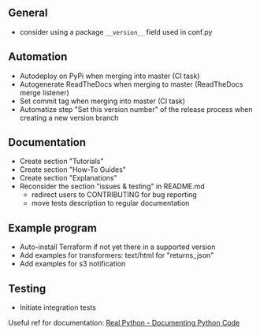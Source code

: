 ## General
  - consider using a package `__version__` field used in conf.py 

## Automation
  - Autodeploy on PyPi when merging into master (CI task)
  - Autogenerate ReadTheDocs when merging to master (ReadTheDocs merge listener)
  - Set commit tag when merging into master (CI task)
  - Automatize step "Set this version number" of the release process when creating a new version branch

## Documentation 
  - Create section "Tutorials"
  - Create section "How-To Guides"
  - Create section "Explanations"
  - Reconsider the section "issues & testing" in README.md
    - redirect users to CONTRIBUTING for bug reporting
    - move tests description to regular documentation

## Example program    
  - Auto-install Terraform if not yet there in a supported version
  - Add examples for transformers: text/html for "returns_json"
  - Add examples for s3 notification

## Testing
  - Initiate integration tests

Useful ref for documentation: [Real Python - Documenting Python Code](https://realpython.com/documenting-python-code/#public-and-open-source-projects "Real Python - Documenting Python Code")

